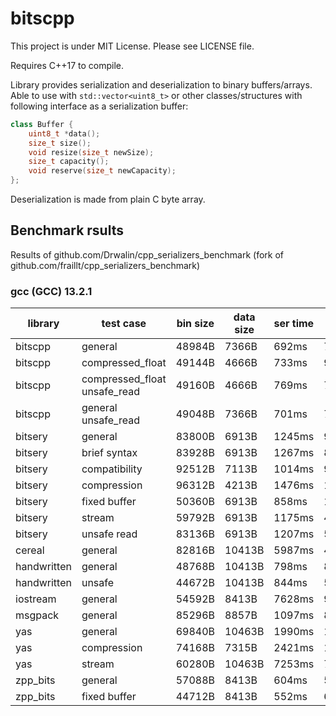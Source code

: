 
# bitscpp

This project is under MIT License. Please see LICENSE file.

Requires C++17 to compile.

Library provides serialization and deserialization to binary buffers/arrays.
Able to use with `std::vector<uint8_t>` or other classes/structures
with following interface as a serialization buffer:

```C++
class Buffer {
    uint8_t *data();
    size_t size();
    void resize(size_t newSize);
    size_t capacity();
    void reserve(size_t newCapacity);
};
```

Deserialization is made from plain C byte array.


## Benchmark rsults

Results of github.com/Drwalin/cpp\_serializers\_benchmark (fork of
github.com/fraillt/cpp\_serializers\_benchmark)


### gcc (GCC) 13.2.1

| library     | test case                      | bin size | data size | ser time | des time |
|-------------|--------------------------------|----------|-----------|----------|----------|
| bitscpp     | general                        | 48984B   | 7366B     | 692ms    | 734ms    |
| bitscpp     | compressed\_float              | 49144B   | 4666B     | 733ms    | 934ms    |
| bitscpp     | compressed\_float unsafe\_read | 49160B   | 4666B     | 769ms    | 778ms    |
| bitscpp     | general unsafe\_read           | 49048B   | 7366B     | 701ms    | 792ms    |
| bitsery     | general                        | 83800B   | 6913B     | 1245ms   | 956ms    |
| bitsery     | brief syntax                   | 83928B   | 6913B     | 1267ms   | 857ms    |
| bitsery     | compatibility                  | 92512B   | 7113B     | 1014ms   | 941ms    |
| bitsery     | compression                    | 96312B   | 4213B     | 1476ms   | 1128ms   |
| bitsery     | fixed buffer                   | 50360B   | 6913B     | 858ms    | 1064ms   |
| bitsery     | stream                         | 59792B   | 6913B     | 1175ms   | 4275ms   |
| bitsery     | unsafe read                    | 83136B   | 6913B     | 1207ms   | 509ms    |
| cereal      | general                        | 82816B   | 10413B    | 5987ms   | 4897ms   |
| handwritten | general                        | 48768B   | 10413B    | 798ms    | 885ms    |
| handwritten | unsafe                         | 44672B   | 10413B    | 844ms    | 550ms    |
| iostream    | general                        | 54592B   | 8413B     | 7628ms   | 9344ms   |
| msgpack     | general                        | 85296B   | 8857B     | 1097ms   | 8080ms   |
| yas         | general                        | 69840B   | 10463B    | 1990ms   | 1321ms   |
| yas         | compression                    | 74168B   | 7315B     | 2421ms   | 1473ms   |
| yas         | stream                         | 60280B   | 10463B    | 7253ms   | 7227ms   |
| zpp\_bits   | general                        | 57088B   | 8413B     | 604ms    | 593ms    |
| zpp\_bits   | fixed buffer                   | 44712B   | 8413B     | 552ms    | 612ms    |

